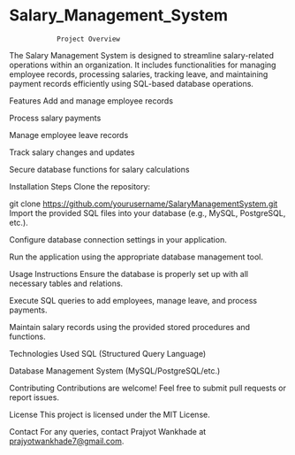# Salary_Management_System
                Project Overview
The Salary Management System is designed to streamline salary-related operations within an organization. It includes functionalities for managing employee records, processing salaries, tracking leave, and maintaining payment records efficiently using SQL-based database operations.

Features
Add and manage employee records

Process salary payments

Manage employee leave records

Track salary changes and updates

Secure database functions for salary calculations

Installation Steps
Clone the repository:

git clone https://github.com/yourusername/SalaryManagementSystem.git
Import the provided SQL files into your database (e.g., MySQL, PostgreSQL, etc.).

Configure database connection settings in your application.

Run the application using the appropriate database management tool.

Usage Instructions
Ensure the database is properly set up with all necessary tables and relations.

Execute SQL queries to add employees, manage leave, and process payments.

Maintain salary records using the provided stored procedures and functions.

Technologies Used
SQL (Structured Query Language)

Database Management System (MySQL/PostgreSQL/etc.)

Contributing
Contributions are welcome! Feel free to submit pull requests or report issues.

License
This project is licensed under the MIT License.

Contact
For any queries, contact Prajyot Wankhade at prajyotwankhade7@gmail.com.
